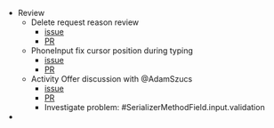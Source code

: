 - Review
	- Delete request reason review
		- [issue](https://gitlab.vertis.com:8443/vertis/mv2/-/issues/6162)
		- [PR](https://gitlab.vertis.com:8443/vertis/mv2/-/merge_requests/259/diffs)
	- PhoneInput fix cursor position during typing
		- [issue](https://gitlab.vertis.com:8443/vertis/mv2/-/issues/6879)
		- [PR](https://gitlab.vertis.com:8443/vertis/mv2/-/merge_requests/377)
	- Activity Offer discussion with @AdamSzucs
		- [issue](https://gitlab.vertis.com:8443/vertis/mv2/-/issues/6764)
		- [PR](https://gitlab.vertis.com:8443/vertis/mv2/-/merge_requests/312)
		- Investigate problem: #SerializerMethodField.input.validation
-